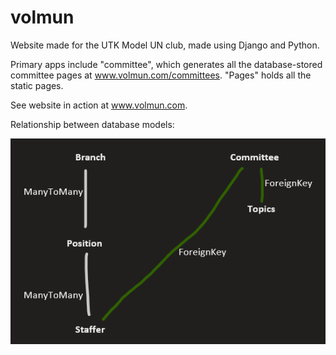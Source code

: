 # volmun
Website made for the UTK Model UN club, made using Django and Python.

Primary apps include "committee", which generates all the database-stored committee pages at www.volmun.com/committees. "Pages" holds all the static pages.

See website in action at www.volmun.com.

Relationship between database models:

![Database](/database.png)
